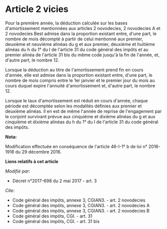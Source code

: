 # Article 2 vicies

Pour la première année, la déduction calculée sur les bases d'amortissement mentionnées aux articles 2 novodecies, 2
novodecies A et 2 novodecies Best admise dans la proportion existant entre, d'une part, le nombre de mois décompté à partir
de celui mentionné aux premier, deuxième et neuvième alinéas du g et aux premier, deuxième et huitième alinéas du h du 1° du
I de l'article 31 du code général des impôts et au premier alinéa de l'article 31 bis du même code jusqu'à la fin de l'année,
et, d'autre part, le nombre 12.

Lorsque la déduction au titre de l'amortissement prend fin en cours d'année, elle est admise dans la proportion existant
entre, d'une part, le nombre de mois compris entre le 1er janvier et le premier jour du mois au cours duquel expire l'annuité
d'amortissement et, d'autre part, le nombre 12.

Lorsque le taux d'amortissement est réduit en cours d'année, chaque période est décomptée selon les modalités définies aux
premier et deuxième alinéas. Il en est de même l'année de reprise de l'engagement par le conjoint survivant prévue aux
cinquième et dixième alinéas du g et aux cinquième et dixième alinéas du h du 1° du I de l'article 31 du code général des
impôts.

**Nota:**

Modification effectuée en conséquence de l'article 46-I-1° b de loi n° 2016-1918 du 29 décembre 2016.

**Liens relatifs à cet article**

_Modifié par_:

  - Décret n°2017-698 du 2 mai 2017 - art. 3

_Cite_:

  - Code général des impôts, annexe 3, CGIAN3. - art. 2 novodecies
  - Code général des impôts, annexe 3, CGIAN3. - art. 2 novodecies A
  - Code général des impôts, annexe 3, CGIAN3. - art. 2 novodecies B
  - Code général des impôts, CGI. - art. 31
  - Code général des impôts, CGI. - art. 31 bis
